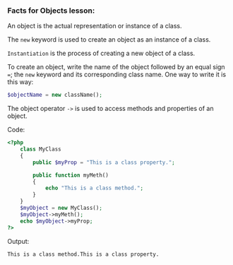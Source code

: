 ### Facts for Objects lesson:

An object is the actual representation or instance of a class.

The `new` keyword is used to create an object as an instance of a class.

`Instantiation` is the process of creating a new object of a class.

To create an object, write the name of the object followed by an equal sign `=`; the `new` keyword and its corresponding class name. One way to write it is this way:

```php
$objectName = new className();
```

The object operator `->` is used to access methods and properties of an object.

Code:
```php
<?php
    class MyClass 
    {
        public $myProp = "This is a class property.";

        public function myMeth()
        {
            echo "This is a class method.";
        }
    }
    $myObject = new MyClass();
    $myObject->myMeth();
    echo $myObject->myProp;
?>
```
Output:
```
This is a class method.This is a class property.
```
